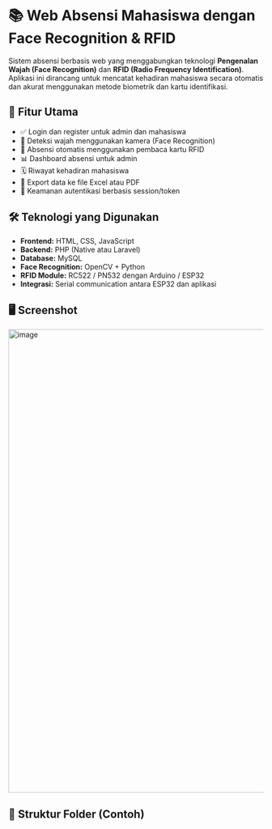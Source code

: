 # 📚 Web Absensi Mahasiswa dengan Face Recognition & RFID

Sistem absensi berbasis web yang menggabungkan teknologi **Pengenalan Wajah (Face Recognition)** dan **RFID (Radio Frequency Identification)**. Aplikasi ini dirancang untuk mencatat kehadiran mahasiswa secara otomatis dan akurat menggunakan metode biometrik dan kartu identifikasi.

## 🚀 Fitur Utama

- ✅ Login dan register untuk admin dan mahasiswa
- 🧠 Deteksi wajah menggunakan kamera (Face Recognition)
- 📡 Absensi otomatis menggunakan pembaca kartu RFID
- 📊 Dashboard absensi untuk admin
- 🗓️ Riwayat kehadiran mahasiswa
- 🧾 Export data ke file Excel atau PDF
- 🔐 Keamanan autentikasi berbasis session/token

## 🛠️ Teknologi yang Digunakan

- **Frontend:** HTML, CSS, JavaScript
- **Backend:** PHP (Native atau Laravel)
- **Database:** MySQL
- **Face Recognition:** OpenCV + Python
- **RFID Module:** RC522 / PN532 dengan Arduino / ESP32
- **Integrasi:** Serial communication antara ESP32 dan aplikasi

## 🖥️ Screenshot

<img width="1866" height="916" alt="image" src="https://github.com/user-attachments/assets/7247db3a-45f2-468e-acd7-8c0ce20805eb" />


## 📁 Struktur Folder (Contoh)


